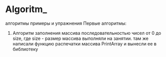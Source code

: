 # Algoritm_
алгоритмы примеры и упражнения
Первые алгоритмы:

1. Алгоритм заполнения массива последовательностью чисел от 0 до size, где size - размер массива
выполняли на занятии.
там же написали функцию распечатки массива PrintArray и вынесли ее в библиотеку 
